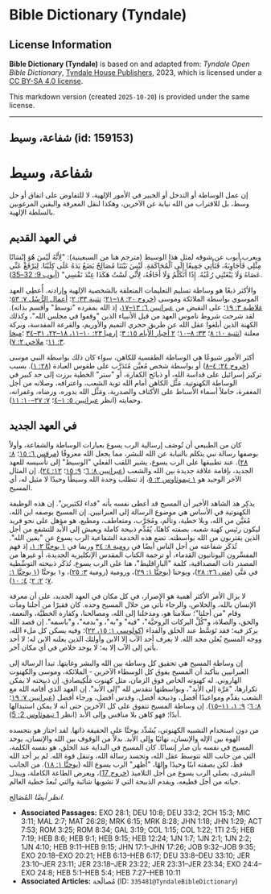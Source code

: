 # Bible Dictionary (Tyndale)

## License Information

**Bible Dictionary (Tyndale)** is based on and adapted from: _Tyndale Open Bible Dictionary_, [Tyndale House Publishers](https://tyndaleopenresources.com/), 2023, which is licensed under a [CC BY-SA 4.0 license](https://creativecommons.org/licenses/by-sa/4.0/legalcode.en).

This markdown version (created `2025-10-20`) is provided under the same license.



--------------------------------

## شفاعة، وسيط (id: 159153)

شفاعة، وسيط
===========

إن عمل الوساطة أو التدخل أو الخبير في الأمور الإلهية، لا للتفاوض على اتفاق أو حل وسط، بل للاقتراب من الله نيابة عن الآخرين، وهكذا لنقل المعرفة واليقين المرغوبين بالسلطة الإلهية.

في العهد القديم
---------------

ويعرب أيوب عن شوقه لمثل هذا الوسيط (مترجم هنا من السبعينية): "لِأَنَّهُ لَيْسَ هُوَ إِنْسَانًا مِثْلِي فَأُجَاوِبَهُ، فَنَأْتِي جَمِيعًا إِلَى ٱلْمُحَاكَمَةِ. لَيْسَ بَيْنَنَا مُصَالِحٌ يَضَعُ يَدَهُ عَلَى كِلَيْنَا. لِيَرْفَعْ عَنِّي عَصَاهُ وَلَا يَبْغَتْنِي رُعْبُهُ. إِذًا أَتَكَلَّمُ وَلَا أَخَافُهُ، لِأَنِّي لَسْتُ هَكَذَا عِنْدَ نَفْسِي" ([أيوب 9: 32–35](https://ref.ly/Job9:32-Job9:35)).

والأكثر ذيعًا هو وساطة تسليم التعليمات المتعلقة بالشخصية الإلهية وإرادته. أُعطِي العهد الموسوي بواسطة الملائكة وموسى ([خروج ٢٠: ١٨–٢١](https://ref.ly/Exod20:18-Exod20:21)؛ [تثنية ٣٣: ٢](https://ref.ly/Deut33:2)؛ [أعمال الرُّسُل ٧: ٥٣](https://ref.ly/Acts7:53)؛ [غلاطية ٣: ١٩](https://ref.ly/Gal3:19)؛ على النقيض من [عبرانيين ٦: ١٣–١٧](https://ref.ly/Heb6:13-Heb6:17)، إذ الله بمفرده "توسط" وأقسم بذاته). لقد شرحت شروط ناموس العهد من قبل الأنبياء الذين "وقفوا في مجلس الله"، وكذلك الكهنة الذين أبلغوا عقل الله عن طريق حجري التميم والأوريم، والقرعة المقدسة، وبركة معلنة ([تثنية ١٠: ٨](https://ref.ly/Deut10:8)؛ [٣٣: ٨–١٠](https://ref.ly/Deut33:8-Deut33:10)؛ [٢ أخبار الأيام ١٥: ٣](https://ref.ly/2Chr15:3)؛ [إرميا ٢٣: ١٠–١١، ١٨–٢٢، ٣١–٣٤](https://ref.ly/Jer23:10-Jer23:11) ؛[ميخا ٣: ١١](https://ref.ly/Mic3:11)؛ [ملاخي ٢: ٧](https://ref.ly/Mal2:7)).

أكثر الأمور شيوعًا هي الوساطة الطقسية للكاهن، سواء كان ذلك بواسطة النبي موسى ([خروج ٢٤: ٤–٨](https://ref.ly/Exod24:4-Exod24:8)) أو بواسطة شخص مُعيَّن مُتَدَرَّب على طقوس العبادة ([٢٨: ١](https://ref.ly/Exod28:1)). بسبب تركيز إسرائيل على قداسة الله، أو ذبائح الكفارة، أو "ستر" الخطية برزت إلى حد كبير في الوساطة الكهنوتية. مَثَّل الكاهن أمام الله توبة الشعب، واعترافه، وصلاته من أجل المغفرة، حاملاً أسماء الأسباط على الأكتاف والصدرية، ومَثَّل الله بدوره، ورضاه، وغفرانه، وحمايته (انظر [عبرانيين ٥: ١–٤](https://ref.ly/Heb5:1-Heb5:4)؛ [٧: ٢٧–١٠: ١١](https://ref.ly/Heb7:27-Heb10:11)).

في العهد الجديد
---------------

كان من الطبيعي أن تُوصَف إرسالية الرب يسوع بعبارات الوساطة والشفاعة، وأولاً بوصفها رسالة نبي يتكلم بالنيابة عن الله للبشر، مما يجعل الله معروفًا ([مرقس ٦: ١٥](https://ref.ly/Mark6:15)؛ [٨: ٢٨](https://ref.ly/Mark8:28)). عند تطبيقها على الرب يسوع، يشير اللقب الفعلي "الوسيط" إلى تأسيسه للعهد الجديد، بإقامة علاقة جديدة بين الله والشعب ([عبرانيين ٨: ٦](https://ref.ly/Heb8:6)؛ [٩: ١٥](https://ref.ly/Heb9:15)؛ [١٢: ٢٤](https://ref.ly/Heb12:24)). إن المثال الآخر الوحيد هو [١ تيموثاوس ٢: ٥](https://ref.ly/1Tim2:5)، إذ تتطلب وحدة الله وسيطًا وحيدًا لا مثيل له، أي المسيح.

يذكِر هذ الشاهد الأخير أن المسيح قد أعطى نفسه بأنه "فداء لكثيرين". إن هذه الوظيفة الكهنوتية في الأساس هي موضوع الرسالة إلى العبرانيين. إن المسيح بوصفه ابن الله، مُعَيَّن من الله، وبلا خطية، وتألم، ومُجَرَّب، ومتعاطف، ومطيع، هو مؤهل على نحو فريد ليكون رئيس كهنة شعبه. بصفته كاهنًا، يُقَدِّم ذبيحة كاملة ويعيش إلى الأبد للتشفع من أجل الذين يقتربون من الله بواسطته. تضع هذه الخدمة الشفاعية الرب يسوع عن "يمين الله". تُذكَر شفاعته من أجل الناس أيضًا في [رومية ٨: ٣٤](https://ref.ly/Rom8:34) وربما في [١ يوحنَّا ٢: ١،](https://ref.ly/1John2:1) إذ فهم المفسِّرون اليونانيون القدماء، أو ترجمة الكتاب المقدس الإنكليزية الجديدة، أو غيرها من المصدر ذات المصداقية، كلمة "الباراقليط"، هنا على الرب يسوع. تُذكَر ذبيحته التوسِّطية في مَتَّى ([متى ٢٦: ٢٨](https://ref.ly/Matt26:28))، ويوحنا ([يوحنَّا ١: ٢٩](https://ref.ly/John1:29))، ورومية (رومية [٣: ٢٥](https://ref.ly/Rom3:25))، و١ يوحنَّا ([١ يوحنَّا ١: ٧](https://ref.ly/1John1:7)؛ [٢: ٢](https://ref.ly/1John2:2)؛ [٤: ١٠](https://ref.ly/1John4:10)).

لا يزال الأمر الأكثر أهمية هو الإصرار، في كل مكان في العهد الجديد، على أن معرفة الإنسان بالله، والخلاص، والرجاء تأتي من خلال المسيح وحده. كان فقيرًا من أجلنا ومات وقام "من أجلنا"؛ سلامنا هو، ومدخلنا إلى الله، ومصالحنا، وكفارة الخطيَّة، والنعمة، والحق، والصلاة، و"كُلِّ البركات الروحيَّة"، "فيه" و"به"، و"بدمه"، و"باسمه". إن قصد الله يركز فيه؛ فقد تَوَسَّط عند الخلق والفداء ([كولوسي ١: ١٥، ٢٢](https://ref.ly/Col1:15))؛ وفيه يسكن كل ملء الله، ووجه المسيح يُعلن مجد الله. لا يعرف أحد الآب إلا الابن وأولئك الذين يعلنه الابن له؛ لا أحد يأتي إلى الآب إلا به؛ لا يوجد خلاص في أي مكان آخر.

إن وساطة المسيح هي تحقيق كل وساطة بين الله والبشر وغايتها. تبدأ الرسالة إلى العبرانيين بتأكيد أن المسيح يفوق كل الوسطاء الآخرين \- الملائكة، وموسى والكهنوت الهاروني. له كهنوته الخاص فوق الزمان، مثل كهنوت مَلْكِيصادق. إن ذبيحته لا يمكن تكرارها، "مَرَّة إلى الأبد"، وبواسطتها نتقدس لله "إلى الأبد". إن العهد الذي أقامه الله مع الشعب يقدِّم ومواعيدًا أفضل، وذبيحة أفضل، وقدس أفضل، ورجاء أفضل ([عبرانيين ٧: ١٩](https://ref.ly/Heb7:19)؛ [٨: ٦](https://ref.ly/Heb8:6)؛ [٩: ١، ١١–١٥](https://ref.ly/Heb9:1)). إن وساطة المسيح تتفوق على كل الآخرين حتى أنه لا يمكن استبدالها أبدًا؛ فهو كاهن بلا منافس وإلى الأبد (انظر [1 تيموثاوس 2: 5](https://ref.ly/1Tim2:5)).

من دون استخدام التشبيه الكهنوتي، يُشَدِّد يوحنَّا على الحقيقة ذاتها. لقد اجتاز هو بتجسده الهوة بين الإله والإنسان، نهائيًا وإلى الأبد. بدلاً من الوقوف بين الله والإنسان، يوحد المسيح في نفسه بأن صار إنسانًا. كان المسيح في البداية عند الخلق، هو نفسه الكلمة، التي من جانب الله تتوسط عقل الله، وتجسد رسالة الله، وتنقل قوة الله. لم ير أحد الله قط، لكن بصفته ابنًا وحيدًا وإلهًا، "أظهر" الرب يسوع الله ([يوحنَّا ١: ١٨](https://ref.ly/John1:18)). من الجانب البشري، يصلي الرب يسوع من أجل التلاميذ ([خروج 17](https://ref.ly/John17:1-John17:26))، ويعرض الطاعة الكاملة، ويبذل حياته من أجل قطيعه، ويقدم الذبيحة التي لا تشوبها شائبة والتي تُبعدُ خطية العالم.

*انظر أيضًا* المُصَالِح.

* **Associated Passages:** EXO 28:1; DEU 10:8; DEU 33:2; 2CH 15:3; MIC 3:11; MAL 2:7; MAT 26:28; MRK 6:15; MRK 8:28; JHN 1:18; JHN 1:29; ACT 7:53; ROM 3:25; ROM 8:34; GAL 3:19; COL 1:15; COL 1:22; 1TI 2:5; HEB 7:19; HEB 8:6; HEB 9:1; HEB 9:15; HEB 12:24; 1JN 1:7; 1JN 2:1; 1JN 2:2; 1JN 4:10; HEB 9:11–HEB 9:15; JHN 17:1–JHN 17:26; JOB 9:32–JOB 9:35; EXO 20:18–EXO 20:21; HEB 6:13–HEB 6:17; DEU 33:8–DEU 33:10; JER 23:10–JER 23:11; JER 23:18–JER 23:22; JER 23:31–JER 23:34; EXO 24:4–EXO 24:8; HEB 5:1–HEB 5:4; HEB 7:27–HEB 10:11
* **Associated Articles:** مُصالَحة (ID: `335481@TyndaleBibleDictionary`)

